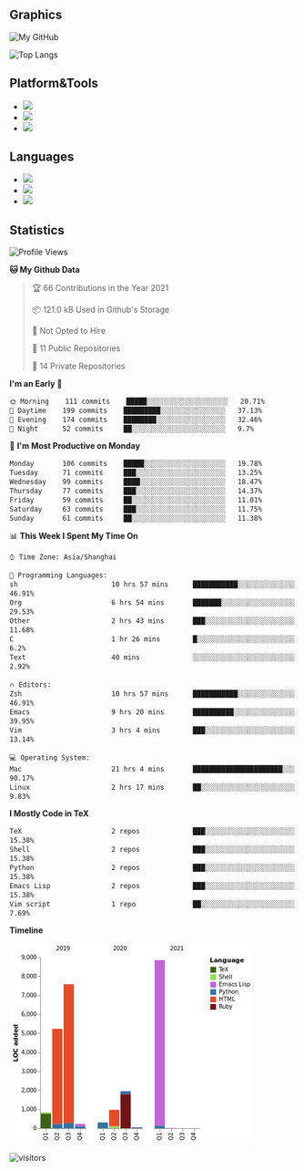 ## Graphics

![My GitHub](https://github-readme-stats.vercel.app/api?username=SteamedFish&count_private=true&show_icons=true&theme=buefy&include_all_commits=false)

![Top Langs](https://github-readme-stats.vercel.app/api/top-langs/?username=SteamedFish&theme=buefy&hide=ruby&count_private=true&show_icons=true&layout=compact)

## Platform&Tools

* [![](https://img.shields.io/badge/ArchLinux--purple?style=flat-square&logo=ArchLinux)](https://www.archlinux.org/)
* [![](https://img.shields.io/badge/Gentoo-testing-purple?style=flat-square&logo=Gentoo)](https://www.gentoo.org/)
* [![](https://img.shields.io/badge/Doom%20Emacs-28-blue?style=flat-square&logo=Gnu%20emacs&logoColor=white)](https://www.gnu.org/software/emacs/)

## Languages

* [![](https://img.shields.io/badge/-Python-3776AB?style=flat-square&logo=python&logoColor=white)](https://www.python.org/)
* [![](https://img.shields.io/badge/-Bash-00ADD8?style=flat-square&logo=Gnu-bash&logoColor=white)](https://www.gnu.org/software/bash/)
* [![](https://img.shields.io/badge/-Go-00ADD8?style=flat-square&logo=go&logoColor=white)](https://golang.org/)

## Statistics

<!--START_SECTION:waka-->
![Profile Views](http://img.shields.io/badge/Profile%20Views-8-blue)

**🐱 My Github Data** 

> 🏆 66 Contributions in the Year 2021
 > 
> 📦 121.0 kB Used in Github's Storage 
 > 
> 🚫 Not Opted to Hire
 > 
> 📜 11 Public Repositories 
 > 
> 🔑 14 Private Repositories  
 > 
**I'm an Early 🐤** 

```text
🌞 Morning    111 commits    █████░░░░░░░░░░░░░░░░░░░░   20.71% 
🌆 Daytime    199 commits    █████████░░░░░░░░░░░░░░░░   37.13% 
🌃 Evening    174 commits    ████████░░░░░░░░░░░░░░░░░   32.46% 
🌙 Night      52 commits     ██░░░░░░░░░░░░░░░░░░░░░░░   9.7%

```
📅 **I'm Most Productive on Monday** 

```text
Monday       106 commits    █████░░░░░░░░░░░░░░░░░░░░   19.78% 
Tuesday      71 commits     ███░░░░░░░░░░░░░░░░░░░░░░   13.25% 
Wednesday    99 commits     ████░░░░░░░░░░░░░░░░░░░░░   18.47% 
Thursday     77 commits     ███░░░░░░░░░░░░░░░░░░░░░░   14.37% 
Friday       59 commits     ██░░░░░░░░░░░░░░░░░░░░░░░   11.01% 
Saturday     63 commits     ███░░░░░░░░░░░░░░░░░░░░░░   11.75% 
Sunday       61 commits     ██░░░░░░░░░░░░░░░░░░░░░░░   11.38%

```


📊 **This Week I Spent My Time On** 

```text
⌚︎ Time Zone: Asia/Shanghai

💬 Programming Languages: 
sh                       10 hrs 57 mins      ███████████░░░░░░░░░░░░░░   46.91% 
Org                      6 hrs 54 mins       ███████░░░░░░░░░░░░░░░░░░   29.53% 
Other                    2 hrs 43 mins       ███░░░░░░░░░░░░░░░░░░░░░░   11.68% 
C                        1 hr 26 mins        █░░░░░░░░░░░░░░░░░░░░░░░░   6.2% 
Text                     40 mins             ░░░░░░░░░░░░░░░░░░░░░░░░░   2.92%

🔥 Editors: 
Zsh                      10 hrs 57 mins      ███████████░░░░░░░░░░░░░░   46.91% 
Emacs                    9 hrs 20 mins       ██████████░░░░░░░░░░░░░░░   39.95% 
Vim                      3 hrs 4 mins        ███░░░░░░░░░░░░░░░░░░░░░░   13.14%

💻 Operating System: 
Mac                      21 hrs 4 mins       ██████████████████████░░░   90.17% 
Linux                    2 hrs 17 mins       ██░░░░░░░░░░░░░░░░░░░░░░░   9.83%

```

**I Mostly Code in TeX** 

```text
TeX                      2 repos             ███░░░░░░░░░░░░░░░░░░░░░░   15.38% 
Shell                    2 repos             ███░░░░░░░░░░░░░░░░░░░░░░   15.38% 
Python                   2 repos             ███░░░░░░░░░░░░░░░░░░░░░░   15.38% 
Emacs Lisp               2 repos             ███░░░░░░░░░░░░░░░░░░░░░░   15.38% 
Vim script               1 repo              ██░░░░░░░░░░░░░░░░░░░░░░░   7.69%

```


**Timeline**

![Chart not found](https://raw.githubusercontent.com/SteamedFish/SteamedFish/master/charts/bar_graph.png) 


<!--END_SECTION:waka-->

![visitors](https://visitor-badge.laobi.icu/badge?page_id=SteamedFish.SteamedFish)
